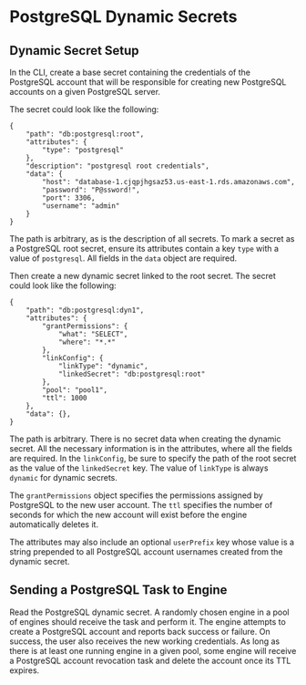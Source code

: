 [title]: # (PostgreSQL Dynamic Secrets)
[tags]: # (DevOps Secrets Vault,DSV,)
[priority]: # (6430)

# PostgreSQL Dynamic Secrets

## Dynamic Secret Setup

In the CLI, create a base secret containing the credentials of the PostgreSQL account that will be responsible for creating new
PostgreSQL accounts on a given PostgreSQL server.

The secret could look like the following:
```
{
    "path": "db:postgresql:root",
    "attributes": {
        "type": "postgresql"
    },
    "description": "postgresql root credentials",
    "data": {
        "host": "database-1.cjqpjhgsaz53.us-east-1.rds.amazonaws.com",
        "password": "P@ssword!",
        "port": 3306,
        "username": "admin"
    }
}
```

The path is arbitrary, as is the description of all secrets. To mark a secret as a PostgreSQL root secret, ensure its attributes contain a key `type` with a value of `postgresql`. All fields in the `data` object are required.

Then create a new dynamic secret linked to the root secret. The secret could look like the following:
```
{
    "path": "db:postgresql:dyn1",
    "attributes": {
        "grantPermissions": {
            "what": "SELECT",
            "where": "*.*"
        },
        "linkConfig": {
            "linkType": "dynamic",
            "linkedSecret": "db:postgresql:root"
        },
        "pool": "pool1",
        "ttl": 1000
    },
    "data": {},
}
```

The path is arbitrary. There is no secret data when creating the dynamic secret. All the necessary information is in the attributes, where all the fields are required.
In the `linkConfig`, be sure to specify the path of the root secret as the value of the `linkedSecret` key. The value of `linkType` is always `dynamic` for dynamic secrets.

The `grantPermissions` object specifies the permissions assigned by PostgreSQL to the new user account. The `ttl` specifies the number
of seconds for which the new account will exist before the engine automatically deletes it.

The attributes may also include an optional `userPrefix` key whose value is a string prepended to all PostgreSQL account usernames
created from the dynamic secret.

## Sending a PostgreSQL Task to Engine

Read the PostgreSQL dynamic secret. A randomly chosen engine in a pool of engines should receive the task and perform it.
The engine attempts to create a PostgreSQL account and reports back success or failure. On success, the user also receives
the new working credentials. As long as there is at least one running engine in a given pool, some engine will receive a
PostgreSQL account revocation task and delete the account once its TTL expires.